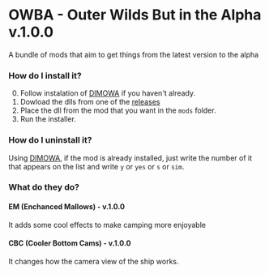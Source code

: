 # OWBA - Outer Wilds But in the Alpha v.1.0.0
A bundle of mods that aim to get things from the latest version to the alpha

### How do I install it?

0. Follow instalation of [DIMOWA](https://github.com/ShoosGun/DIMOWA) if you haven't already. 
1. Dowload the dlls from one of the [releases](https://github.com/ShoosGun/OWBA/releases)
1. Place the dll from the mod that you want in the `mods` folder.
2. Run the installer.

### How do I uninstall it?

Using [DIMOWA](https://github.com/ShoosGun/DIMOWA), if the mod is already installed, just write the number of it that appears on the list and write `y` or `yes` or `s` or `sim`.

### What do they do?

#### EM (Enchanced Mallows) - v.1.0.0
It adds some cool effects to make camping more enjoyable

#### CBC (Cooler Bottom Cams) - v.1.0.0
It changes how the camera view of the ship works.
  
